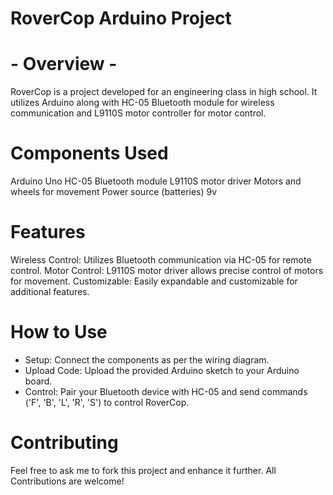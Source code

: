 # RoverCop Arduino Project

# - Overview -
RoverCop is a project developed for an engineering class in high school. 
It utilizes Arduino along with HC-05 Bluetooth module for wireless communication and L9110S motor controller for motor control.

# Components Used
Arduino Uno
HC-05 Bluetooth module
L9110S motor driver
Motors and wheels for movement
Power source (batteries) 9v

# Features
Wireless Control: Utilizes Bluetooth communication via HC-05 for remote control.
Motor Control: L9110S motor driver allows precise control of motors for movement.
Customizable: Easily expandable and customizable for additional features.

# How to Use
- Setup: Connect the components as per the wiring diagram.
- Upload Code: Upload the provided Arduino sketch to your Arduino board.
- Control: Pair your Bluetooth device with HC-05 and send commands ('F', 'B', 'L', 'R', 'S') to control RoverCop.

# Contributing
Feel free to ask me to fork this project and enhance it further. All Contributions are welcome!
